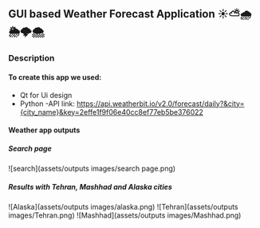 ## GUI based Weather Forecast Application ☀️⛅️🌧️🌦️🌩️🌨️


### Description
#### To create this app we used:
- Qt for Ui design
- Python
-API link:  https://api.weatherbit.io/v2.0/forecast/daily?&city={city_name}&key=2effe1f9f06e40cc8ef77eb5be376022

#### Weather app outputs

##### Search page
![search](assets/outputs images/search page.png)


##### Results with Tehran, Mashhad and Alaska cities


![Alaska](assets/outputs images/alaska.png)
![Tehran](assets/outputs images/Tehran.png)
![Mashhad](assets/outputs images/Mashhad.png)
